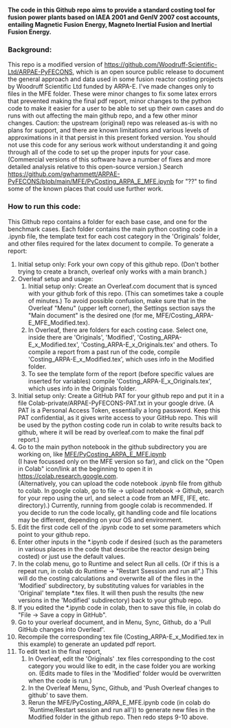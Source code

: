 **The code in this Github repo aims to provide a standard costing tool for fusion power plants based on IAEA 2001 and GenIV 2007 cost accounts, entailing Magnetic Fusion Energy, Magneto Inertial Fusion and Inertial Fusion Energy.**  

### Background:

This repo is a modified version of https://github.com/Woodruff-Scientific-Ltd/ARPAE-PyFECONS, which is an open source public release to document the general approach and data used in some fusion reactor costing projects by Woodruff Scientific Ltd funded by ARPA-E.
I've made changes only to files in the MFE folder.  These were minor changes to fix some latex errors that prevented making the final pdf report, minor changes to the python code to make it easier for a user to be able to set up their own cases and do runs with out affecting the main github repo, and a few other minor changes.
Caution: the upstream (original) repo was released as-is with no plans for support, and there are known limitations and various levels of approximations in it that persist in this present forked version. You should not use this code for any serious work without understanding it and going through all of the code to set up the proper inputs for your case.  (Commercial versions of this software have a number of fixes and more detailed analysis relative to this open-source version.) Search https://github.com/gwhammett/ARPAE-PyFECONS/blob/main/MFE/PyCosting_ARPA_E_MFE.ipynb for "??" to find some of the known places that could use further work.

### How to run this code:

This Github repo contains a folder for each base case, and one for the benchmark cases. Each folder contains the main python costing code in a .ipynb file, the template text for each cost category in the 'Originals' folder, and other files required for the latex document to compile. To generate a report:

1. Initial setup only:  Fork your own copy of this github repo.  (Don't bother trying to create a branch, overleaf only works with a main branch.)
2. Overleaf setup and usage:
    1. Initial setup only: Create an Overleaf.com document that is synced with your github fork of this repo.  (This can sometimes take a couple of minutes.)  To avoid possible confusion, make sure that in the Overleaf "Menu" (upper left corner), the Settings section says the "Main document" is the desired one (for me, MFE/Costing_ARPA-E_MFE_Modified.tex).
    2. In Overleaf, there are folders for each costing case. Select one, inside there are 'Originals', 'Modified', 'Costing_ARPA-E_x_Modified.tex', 'Costing_ARPA-E_x_Originals.tex' and others. To compile a report from a past run of the code, compile 'Costing_ARPA-E_x_Modified.tex', which uses info in the Modified folder.
    3. To see the template form of the report (before specific values are inserted for variables) compile 'Costing_ARPA-E_x_Originals.tex', which uses info in the Originals folder.
3. Initial setup only:  Create a GitHub PAT for your github repo and put it in a file Colab-private/ARPAE-PyFECONS-PAT.txt in your google drive.  (A PAT is a Personal Access Token, essentially a long password.  Keep this PAT confidential, as it gives write access to your GitHub repo.  This will be used by the python costing code run in colab to write results back to github, where it will be read by overleaf.com to make the final pdf report.)
4. Go to the main python notebook in the github subdirectory you are working on, like [MFE/PyCosting_ARPA_E_MFE.ipynb](MFE/PyCosting_ARPA_E_MFE.ipynb) <br> (I have focussed only on the MFE version so far), and click on the "Open in Colab" icon/link at the beginning to open it in https://colab.research.google.com. \
(Alternatively, you can upload the code notebook .ipynb file from github to colab.  In google colab, go to file -> upload notebook -> Github, search for your repo using the url, and select a code from an MFE, IFE, etc. directory).) Currently, running from google colab is recommended. If you decide to run the code locally, git handling code and file locations may be different, depending on your OS and environment.
5. Edit the first code cell of the .ipynb code to set some parameters which point to your github repo.
6. Enter other inputs in the \*.ipynb code if desired (such as the parameters in various places in the code that describe the reactor design being costed) or just use the default values.
7. In the colab menu, go to Runtime and select Run all cells. (Or if this is a repeat run, in colab do Runtime -> "Restart Ssession and run all".) This will do the costing calculations and overwrite all of the files in the 'Modified' subdirectory, by substituting values for variables in the 'Original' template *.tex files.  It will then push the results (the new versions in the 'Modified' subdirectory) back to your github repo.
8. If you edited the \*.ipynb code in colab, then to save this file, in colab do "File -> Save a copy in GitHub".
9. Go to your overleaf document, and in Menu, Sync, Github, do a 'Pull GitHub changes into Overleaf'.
10. Recompile the corresponding tex file (Costing_ARPA-E_x_Modified.tex in this example) to generate an updated pdf report.
11. To edit text in the final report,
    1. In Overleaf, edit the 'Originals' .tex files corresponding to the cost category you would like to edit, in the case folder you are working on. (Edits made to files in the 'Modified' folder would be overwritten when the code is run.)
    2. In the Overleaf Menu, Sync, Github, and 'Push Overleaf changes to github' to save them.
    3. Rerun the MFE/PyCosting_ARPA_E_MFE.ipynb code (in colab do 'Runtime/Restart session and run all')) to generate new files in the Modified folder in the github repo.  Then redo steps 9-10 above.
